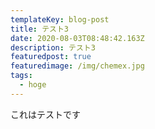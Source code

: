 ```yaml
---
templateKey: blog-post
title: テスト3
date: 2020-08-03T08:48:42.163Z
description: テスト3
featuredpost: true
featuredimage: /img/chemex.jpg
tags:
  - hoge
---
```

これはテストです
